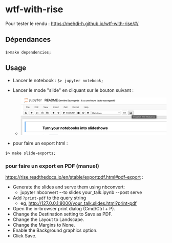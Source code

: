 # wtf-with-rise

Pour tester le rendu : <https://mehdi-h.github.io/wtf-with-rise/#/>

## Dépendances

`$>make dependencies;`

## Usage

- Lancer le notebook : `$> jupyter notebook;`
- Lancer le mode "slide" en cliquant sur le bouton suivant :
  - ![](docs/bouton-rise.png)

- pour faire un export html :

```shell
$> make slide-exports;
```

### pour faire un export en PDF (manuel)

<https://rise.readthedocs.io/en/stable/exportpdf.html#pdf-export> :

- Generate the slides and serve them using nbconvert:
  - jupyter nbconvert --to slides your_talk.ipynb --post serve
- Add `?print-pdf` to the query string
  - eg, <http://127.0.0.1:8000/your_talk.slides.html?print-pdf>
- Open the in-browser print dialog (Cmd/Ctrl + P).
- Change the Destination setting to Save as PDF.
- Change the Layout to Landscape.
- Change the Margins to None.
- Enable the Background graphics option.
- Click Save.